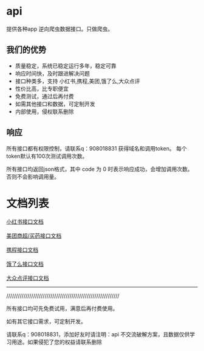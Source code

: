 # api


提供各种app 逆向爬虫数据接口。只做爬虫。


## 我们的优势
* 质量稳定，系统已稳定运行多年，稳定可靠
* 响应时间快，及时跟进解决问题
* 接口种类多，支持 小红书,携程,美团,饿了么,大众点评
* 性价比高，比专职便宜
* 免费测试，通过后再付费
* 如需其他接口和数据，可定制开发
* 内部使用，侵权联系删除

## 响应
所有接口都有权限控制，请联系q：908018831 获得域名和调用token。
每个token默认有100次测试调用次数。

所有接口均返回json格式，其中 code 为 0 时表示响应成功，会增加调用次数。否则不会影响调用量。



# 文档列表
[小红书接口文档](xiaohongshu.md)
<br/>
<br/>
[美团商超/买药接口文档](meituan.md)
<br/>
<br/>
[携程接口文档](xiecheng.md)
<br/>
<br/>
[饿了么接口文档](eleme.md)
<br/>
<br/>
[大众点评接口文档](dazhongdianping.md)
<br/>

------------------
///////////////////////////////////////////////////////////

所有接口均可先免费试用，满意后再付费使用。

如有其它接口需求，可定制开发。

请联系q：908018831，添加好友时请注明：api
不交流破解方案，且数据仅供学习用途。如果侵犯了您的权益请联系删除



